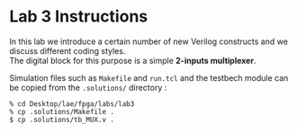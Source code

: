 # Lab 3 Instructions

In this lab we introduce a certain number of new Verilog constructs and we discuss different coding styles.<br/>
The digital block for this purpose is a simple **2-inputs multiplexer**.

Simulation files such as `Makefile` and `run.tcl` and the testbech module
can be copied from the `.solutions/` directory :

```
% cd Desktop/lae/fpga/labs/lab3
% cp .solutions/Makefile .
$ cp .solutions/tb_MUX.v .
```

